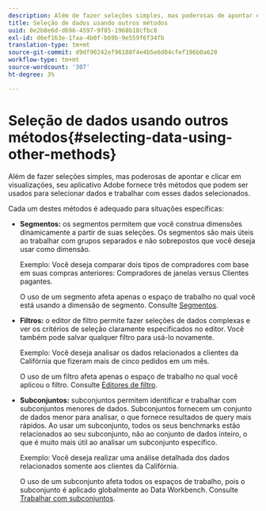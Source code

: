 ```yaml
---
description: Além de fazer seleções simples, mas poderosas de apontar e clicar em visualizações, seu aplicativo Adobe fornece três métodos que podem ser usados para selecionar dados e trabalhar com esses dados selecionados.
title: Seleção de dados usando outros métodos
uuid: 0e2b8e6d-d696-4597-9f85-1968b18cfbc8
exl-id: d6ef163e-1faa-4b0f-b69b-9e559f6f34fb
translation-type: tm+mt
source-git-commit: d9df90242ef96188f4e4b5e6d04cfef196b0a628
workflow-type: tm+mt
source-wordcount: '307'
ht-degree: 3%

---
```


# Seleção de dados usando outros métodos{#selecting-data-using-other-methods}

Além de fazer seleções simples, mas poderosas de apontar e clicar em visualizações, seu aplicativo Adobe fornece três métodos que podem ser usados para selecionar dados e trabalhar com esses dados selecionados.

Cada um destes métodos é adequado para situações específicas:

* **Segmentos:** os segmentos permitem que você construa dimensões dinamicamente a partir de suas seleções. Os segmentos são mais úteis ao trabalhar com grupos separados e não sobrepostos que você deseja usar como dimensão.

   Exemplo: Você deseja comparar dois tipos de compradores com base em suas compras anteriores: Compradores de janelas versus Clientes pagantes.

   O uso de um segmento afeta apenas o espaço de trabalho no qual você está usando a dimensão de segmento. Consulte [Segmentos](../../../../home/c-get-started/c-analysis-vis/c-seg/c-seg.md#concept-71a333e5c7334e0489c76fca95862fbc).

* **Filtros:** o editor de filtro permite fazer seleções de dados complexas e ver os critérios de seleção claramente especificados no editor. Você também pode salvar qualquer filtro para usá-lo novamente.

   Exemplo: Você deseja analisar os dados relacionados a clientes da Califórnia que fizeram mais de cinco pedidos em um mês.

   O uso de um filtro afeta apenas o espaço de trabalho no qual você aplicou o filtro. Consulte [Editores de filtro](../../../../home/c-get-started/c-analysis-vis/c-filter-editors/c-filter-editors.md#concept-2f343ecbed8240f18b0c1f1eccef11e3).

* **Subconjuntos:** subconjuntos permitem identificar e trabalhar com subconjuntos menores de dados. Subconjuntos fornecem um conjunto de dados menor para analisar, o que fornece resultados de query mais rápidos. Ao usar um subconjunto, todos os seus benchmarks estão relacionados ao seu subconjunto, não ao conjunto de dados inteiro, o que é muito mais útil ao analisar um subconjunto específico.

   Exemplo: Você deseja realizar uma análise detalhada dos dados relacionados somente aos clientes da Califórnia.

   O uso de um subconjunto afeta todos os espaços de trabalho, pois o subconjunto é aplicado globalmente ao Data Workbench. Consulte [Trabalhar com subconjuntos](../../../../home/c-get-started/c-vis/c-wk-subsets/c-wk-subsets.md#concept-43809322b6374d5cb2536630a13e943b).
